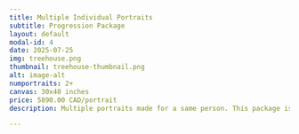 ```yaml
---
title: Multiple Individual Portraits
subtitle: Progression Package
layout: default
modal-id: 4
date: 2025-07-25
img: treehouse.png
thumbnail: treehouse-thumbnail.png
alt: image-alt
numportraits: 2+
canvas: 30x40 inches
price: 5890.00 CAD/portrait
description: Multiple portraits made for a same person. This package is for people looking to capture changes, growth, or multiple versions of themselves or a person of their choice. We will work with you to time the snapshots accordingly, so please let us know if there are specific arrangements that need to be made. Some scenarios that are a perfect fit for this package include (1) capturing a child's growth every set number of months or years. (2) A before and after snapshot capture when there is a known upcoming transformative experience. (3) Neurodiverse snapshots for DID systems, flareups, BPD or various state of minds.

---
```

